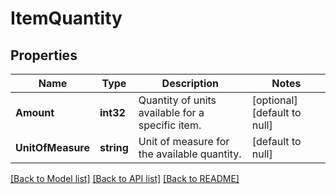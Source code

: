 # ItemQuantity

## Properties
Name | Type | Description | Notes
------------ | ------------- | ------------- | -------------
**Amount** | **int32** | Quantity of units available for a specific item. | [optional] [default to null]
**UnitOfMeasure** | **string** | Unit of measure for the available quantity. | [default to null]

[[Back to Model list]](../README.md#documentation-for-models) [[Back to API list]](../README.md#documentation-for-api-endpoints) [[Back to README]](../README.md)

